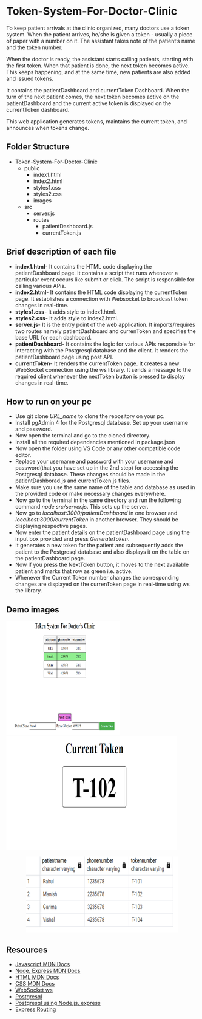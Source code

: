 # Token-System-For-Doctor-Clinic

To keep patient arrivals at the clinic organized, many doctors use a token system. When the patient arrives, he/she is given a token - usually a piece of paper with a number on it. The assistant takes note of the patient’s name and the token number. 

When the doctor is ready, the assistant starts calling patients, starting with the first token. When that patient is done, the next token becomes active. This keeps happening, and at the same time, new patients are also added and issued tokens.

It contains the patientDashboard and currentToken Dashboard. When the turn of the next patient comes, the next token becomes active on the patientDashboard and the current active token is displayed on the currentToken dashboard.

This web application generates tokens, maintains the current token, and announces when tokens change. 

## Folder Structure

- Token-System-For-Doctor-Clinic
    - public
       - index1.html
       - index2.html
       - styles1.css
       - styles2.css
       - images
     - src
         - server.js
         - routes
             - patientDashboard.js
             - currentToken.js

## Brief description of each file

- **index1.html**- It contains the HTML code displaying the patientDashboard page. It contains a script that runs whenever a particular event occurs like submit or click. The script is
responsible for calling various APis.
- **index2.html**- It contains the HTML code displaying the currentToken page. It establishes a connection with Websocket to broadcast token changes in real-time.
- **styles1.css**- It adds style to index1.html.
- **styles2.css**- It adds style to index2.html.
- **server.js**- It is the entry point of the web application. It imports/requires two routes namely patientDashboard and currenToken and specifies the base URL for each dashboard.
- **patientDashboard**- It contains the logic for various APIs responsible for interacting with the Postgresql database and the client. It renders the patientDashboard page using post API.
- **currentToken**- It renders the currentToken page. It creates a new WebSocket connection using the ws library. It sends a message to the required client whenever the nextToken button is pressed 
to display changes in real-time.  

## How to run on your pc

- Use git clone *URL_name* to clone the repository on your pc.
- Install pgAdmin 4 for the Postgresql database. Set up your username and password.
- Now open the terminal and go to the cloned directory.
- Install all the required dependencies mentioned in package.json
- Now open the folder using VS Code or any other compatible code editor.
- Replace your username and password with your username and password(that you have set up in the  2nd step) for accessing the Postgresql database. These changes should be made in the patientDashborad.js and currentToken.js files.
- Make sure you use the same name of the table and database as used in the provided code or make necessary changes everywhere.
- Now go to the terminal in the same directory and run the following command *node src/server.js*. This sets up the server.
- Now go to *localhost:3000/patientDashboard* in one browser and *localhost:3000/currentToken* in another browser. They should be displaying respective pages.
- Now enter the patient details on the patientDashboard page using the input box provided and press *GenerateToken*. 
- It generates a new token for the patient and subsequently adds the patient to the Postgresql database and also displays it on the table on the patientDashboard page.
- Now if you press the  NextToken button, it moves to the next available patient and marks that row as green i.e. active. 
- Whenever the Current Token number changes the corresponding changes are displayed on the currenToken page in real-time using ws the library. 

## Demo images

<!-- ![patientDashboard](/patientDashboard.png "Patient Dashboard") -->
<p float ="left">
<img src="/patientDashboard.png" width="300" height="300"> 
<img src="/currentToken.png" width="450" height="300">
</p>
<p align="center">
  <img width="400" height="200" src="/postgresqlDatabase.png">
</p>

## Resources
 - [Javascript MDN Docs](https://developer.mozilla.org/en-US/docs/Web/JavaScript)
 - [Node, Express MDN Docs](https://developer.mozilla.org/en-US/docs/Learn/Server-side/Express_Nodejs/Introduction)
 - [HTML MDN Docs](https://developer.mozilla.org/en-US/docs/Web/HTML)
 - [CSS MDN Docs](https://developer.mozilla.org/en-US/docs/Web/CSS)
 - [WebSocket ws](https://github.com/websockets/ws)
 - [Postgresql](https://www.postgresqltutorial.com/)
 - [Postgresql using Node.js, express](https://blog.logrocket.com/crud-rest-api-node-js-express-postgresql/)
 - [Express Routing](https://expressjs.com/en/guide/routing.html)

           
